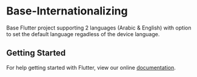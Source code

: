 # Base-Internationalizing

Base Flutter project supporting 2 languages (Arabic & English) with option to set the default language regadless of the device language.

## Getting Started

For help getting started with Flutter, view our online
[documentation](https://flutter.io/).
